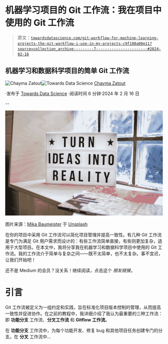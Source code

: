 # 机器学习项目的 Git 工作流：我在项目中使用的 Git 工作流

> 原文：[`towardsdatascience.com/git-workflow-for-machine-learning-projects-the-git-workflow-i-use-in-my-projects-c9f108a00e11?source=collection_archive---------7-----------------------#2024-02-16`](https://towardsdatascience.com/git-workflow-for-machine-learning-projects-the-git-workflow-i-use-in-my-projects-c9f108a00e11?source=collection_archive---------7-----------------------#2024-02-16)

## 机器学习和数据科学项目的简单 Git 工作流

[](https://medium.com/@Chim-SO?source=post_page---byline--c9f108a00e11--------------------------------)![Chayma Zatout](https://medium.com/@Chim-SO?source=post_page---byline--c9f108a00e11--------------------------------)[](https://towardsdatascience.com/?source=post_page---byline--c9f108a00e11--------------------------------)![Towards Data Science](https://towardsdatascience.com/?source=post_page---byline--c9f108a00e11--------------------------------) [Chayma Zatout](https://medium.com/@Chim-SO?source=post_page---byline--c9f108a00e11--------------------------------)

·发布于 [Towards Data Science](https://towardsdatascience.com/?source=post_page---byline--c9f108a00e11--------------------------------) ·阅读时间 6 分钟·2024 年 2 月 16 日

--

![](img/d572ab1451cf8d4b2a61db13480349bc.png)

图片来源：[Mika Baumeister](https://unsplash.com/@kommumikation?utm_source=medium&utm_medium=referral) 于 [Unsplash](https://unsplash.com/?utm_source=medium&utm_medium=referral)

在你的项目中采用 Git 工作流可以简化项目管理并提高一致性。有几种 Git 工作流是专门为满足 Git 用户需求而设计的：有些工作流简单直接，有些则更加复杂，适用于大型项目。在本文中，我将分享我在机器学习和数据科学项目中使用的 Git 工作流。我的工作流介于简单与复杂之间——既不太简单，也不太复杂。事不宜迟，让我们开始吧！

还不是 Medium 的会员？没关系！继续阅读，点击这个 *朋友链接*。

# 引言

Git 工作流被定义为一组约定和实践，旨在标准化项目版本控制的管理，从而提高一致性并促进协作。在之前的教程中，我详细介绍了我认为最重要的三种工作流：即 **功能分支** 工作流、**分叉工作流** 和 **Gitflow 工作流**。

在 **功能分支** 工作流中，为每个功能开发、修复 bug 和其他项目任务创建专门的分支。在 **分叉** 工作流中…
